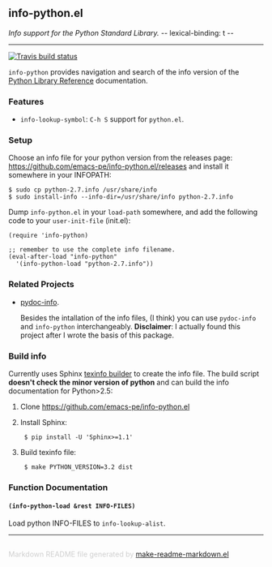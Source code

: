 ## info-python.el
*Info support for the Python Standard Library. -*- lexical-binding: t -*-*

---
[![Travis build status](https://travis-ci.org/emacs-pe/info-python.el.png?branch=master)](https://travis-ci.org/emacs-pe/info-python.el)

`info-python` provides navigation and search of the info version of
the [Python Library Reference][] documentation.

### Features

+ `info-lookup-symbol`: `C-h S` support for `python.el`.

### Setup

Choose an info file for your python version from the releases page:
https://github.com/emacs-pe/info-python.el/releases and install it
somewhere in your INFOPATH:

    $ sudo cp python-2.7.info /usr/share/info
    $ sudo install-info --info-dir=/usr/share/info python-2.7.info

Dump `info-python.el` in your `load-path` somewhere, and add the
following code to your `user-init-file` (init.el):

    (require 'info-python)

    ;; remember to use the complete info filename.
    (eval-after-load "info-python"
      '(info-python-load "python-2.7.info"))

### Related Projects

+ [pydoc-info](https://bitbucket.org/jonwaltman/pydoc-info/).

  Besides the intallation of the info files, (I think) you can use
  `pydoc-info` and `info-python` interchangeably.  **Disclaimer**:
  I actually found this project after I wrote the basis of this
  package.

### Build info

Currently uses Sphinx [texinfo builder][] to create the info
file. The build script **doesn't check the minor version of
python** and can build the info documentation for Python>2.5:

1. Clone https://github.com/emacs-pe/info-python.el

2. Install Sphinx:

        $ pip install -U 'Sphinx>=1.1'

3. Build texinfo file:

        $ make PYTHON_VERSION=3.2 dist

[texinfo builder]: http://sphinx-doc.org/builders.html#module-sphinx.builders.texinfo
[Python Library Reference]: https://docs.python.org/library/

### Function Documentation


#### `(info-python-load &rest INFO-FILES)`

Load python INFO-FILES to `info-lookup-alist`.

-----
<div style="padding-top:15px;color: #d0d0d0;">
Markdown README file generated by
<a href="https://github.com/mgalgs/make-readme-markdown">make-readme-markdown.el</a>
</div>

